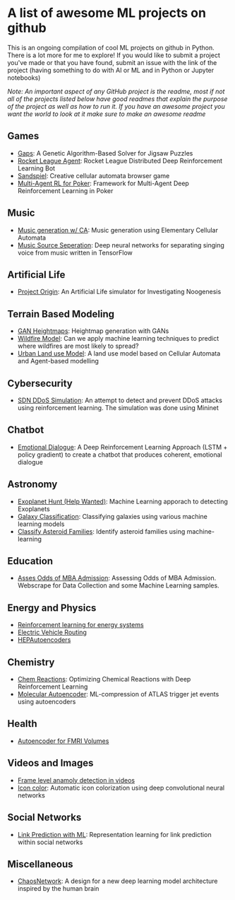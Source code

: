 # A list of awesome ML projects on github

This is an ongoing compilation of cool ML projects on github in Python. There is a lot more for me to explore! If you would like to submit a project you've made or that you have found, submit an issue with the link of the project (having something to do with AI or ML and in Python or Jupyter notebooks)

*Note: An important aspect of any GitHub project is the readme, most if not all of the projects listed below have good readmes that explain the purpose of the project as well as how to run it. If you have an awesome project you want the world to look at it make sure to make an awesome readme*

## Games
* [Gaps](https://github.com/nemanja-m/gaps): A Genetic Algorithm-Based Solver for Jigsaw Puzzles 
* [Rocket League Agent](https://github.com/SaltieRL/Saltie): Rocket League Distributed Deep Reinforcement Learning Bot 
* [Sandspiel](https://github.com/MaxBittker/sandspiel): Creative cellular automata browser game
* [Multi-Agent RL for Poker](https://github.com/EricSteinberger/PokerRL): Framework for Multi-Agent Deep Reinforcement Learning in Poker 

## Music
* [Music generation w/ CA](https://github.com/Sciguymjm/CellularAutomata): Music generation using Elementary Cellular Automata
* [Music Source Seperation](https://github.com/andabi/music-source-separation): Deep neural networks for separating singing voice from music written in TensorFlow 

## Artificial Life
* [Project Origin](https://github.com/kourgeorge/project-origin): An Artificial Life simulator for Investigating Noogenesis 

## Terrain Based Modeling
* [GAN Heightmaps](https://github.com/christopher-beckham/gan-heightmaps): Heightmap generation with GANs
* [Wildfire Model](https://github.com/acl2171/wildfire_model): Can we apply machine learning techniques to predict where wildfires are most likely to spread? 
* [Urban Land use Model](https://github.com/johanlahti/urban-lu-model): A land use model based on Cellular Automata and Agent-based modelling

## Cybersecurity
* [SDN DDoS Simulation](https://github.com/santhisenan/SDN_DDoS_Simulation): An attempt to detect and prevent DDoS attacks using reinforcement learning. The simulation was done using Mininet

## Chatbot
* [Emotional Dialogue](https://github.com/nikhil-kotecha/Emotional_Dialogue): A Deep Reinforcement Learning Approach (LSTM + policy gradient) to create a chatbot that produces coherent, emotional dialogue

## Astronomy
* [Exoplanet Hunt (Help Wanted)](https://github.com/STAC-IITMandi/Exoplanet-Hunt): Machine Learning apporach to detecting Exoplanets 
* [Galaxy Classification](https://github.com/ChaoticBlack/galaxy-classification-ml): Classifying galaxies using various machine learning models 
* [Classify Asteroid Families](https://github.com/4xxi/asteroid-families-ml): Identify asteroid families using machine-learning

## Education
* [Asses Odds of MBA Admission](https://github.com/weallwegot/poets_quants_handicap): Assessing Odds of MBA Admission. Webscrape for Data Collection and some Machine Learning samples. 

## Energy and Physics
* [Reinforcement learning for energy systems](https://github.com/ADGEfficiency/energy-py)
* [Electric Vehicle Routing](https://github.com/Dungyichao/Electric-Vehicle-Route-Planning-on-Google-Map-Reinforcement-Learning)
* [HEPAutoencoders](https://github.com/Skelpdar/HEPAutoencoders)

## Chemistry
* [Chem Reactions](https://github.com/lightingghost/chemopt): Optimizing Chemical Reactions with Deep Reinforcement Learning 
* [Molecular Autoencoder](https://github.com/cxhernandez/molencoder): ML-compression of ATLAS trigger jet events using autoencoders

## Health
* [Autoencoder for FMRI Volumes](https://github.com/srinjaypaul/3D-convolutional-autoencoder-for-fmri-volumes)

## Videos and Images
* [Frame level anamoly detection in videos](https://github.com/tnybny/Frame-level-anomalies-in-videos)
* [Icon color](https://github.com/mosessoh/iconcolor): Automatic icon colorization using deep convolutional neural networks

## Social Networks
* [Link Prediction with ML](https://github.com/lucashu1/link-prediction): Representation learning for link prediction within social networks 

## Miscellaneous
* [ChaosNetwork](https://github.com/harman666666/ChaosNetwork): A design for a new deep learning model architecture inspired by the human brain 
